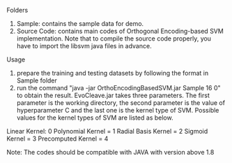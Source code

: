Folders
1. Sample: contains the sample data for demo.
2. Source Code: contains main codes of Orthogonal Encoding-based SVM implementation. Note that to compile the source code properly, you have to import the libsvm java files in advance.


Usage
1. prepare the training and testing datasets by following the format in Sample folder
2. run the command "java -jar OrthoEncodingBasedSVM.jar Sample 16 0" to obtain the result. EvoCleave.jar takes three parameters. The first parameter is the working directory, the second parameter is the value of hyperparameter C and the last one is the kernel type of SVM. Possible values for the kernel types of SVM are listed as below.

Linear Kernel: 0
Polynomial Kernel = 1
Radial Basis Kernel = 2
Sigmoid Kernel = 3
Precomputed Kernel = 4
	
Note: The codes should be compatible with JAVA with version above 1.8